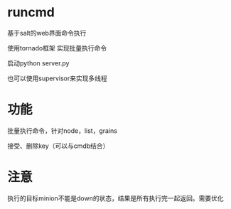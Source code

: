 ﻿runcmd
======

基于salt的web界面命令执行

使用tornado框架 实现批量执行命令

启动python server.py

也可以使用supervisor来实现多线程

功能
======
批量执行命令，针对node，list，grains

接受、删除key（可以与cmdb结合）

注意
======
执行的目标minion不能是down的状态，结果是所有执行完一起返回。需要优化

